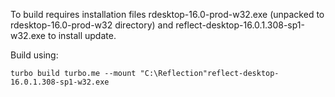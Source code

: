 To build requires installation files rdesktop-16.0-prod-w32.exe (unpacked to rdesktop-16.0-prod-w32 directory)
and reflect-desktop-16.0.1.308-sp1-w32.exe to install update.

Build using: 

    turbo build turbo.me --mount "C:\Reflection"reflect-desktop-16.0.1.308-sp1-w32.exe
